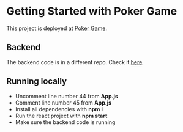 # Getting Started with Poker Game

This project is deployed at [Poker Game](https://poker-frontend-nine.vercel.app).

## Backend 

The backend code is in a different repo. Check it [here](https://github.com/nabendu82/poker-backend)

## Running locally

- Uncomment line number 44 from **App.js**
- Comment line number 45 from **App.js**
- Install all dependencies with **npm i**
- Run the react project with **npm start**
- Make sure the backend code is running
